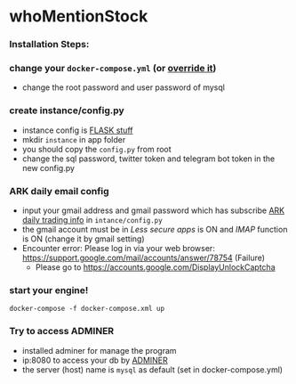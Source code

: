 # whoMentionStock

### Installation Steps:

### change your `docker-compose.yml` (or [override it](https://docs.docker.com/compose/extends/))
- change the root password and user password of mysql

### create instance/config.py
- instance config is [FLASK stuff](https://flask.palletsprojects.com/en/1.1.x/config/)
- mkdir `instance` in app folder
- you should copy the `config.py` from root 
- change the sql password, twitter token and telegram bot token in the new config.py

### ARK daily email config
- input your gmail address and gmail password which has subscribe [ARK daily trading info](https://ark-funds.com/trade-notifications) in `intance/config.py`
- the gmail account must be in *Less secure apps* is ON and *IMAP* function is ON (change it by gmail setting)
- Encounter error: Please log in via your web browser: https://support.google.com/mail/accounts/answer/78754 (Failure)
    - Please go to https://accounts.google.com/DisplayUnlockCaptcha

### start your engine!
`docker-compose -f docker-compose.xml up`

### Try to access ADMINER
- installed adminer for manage the program
- ip:8080 to access your db by [ADMINER](https://www.adminer.org/)
- the server (host) name is `mysql` as default (set in docker-compose.yml)
